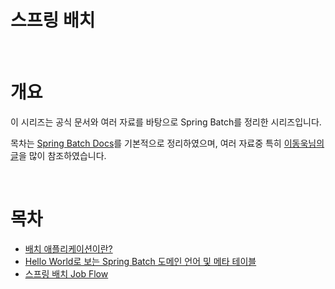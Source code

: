 # 스프링 배치

<br>

# 개요
이 시리즈는 공식 문서와 여러 자료를 바탕으로 Spring Batch를 정리한 시리즈입니다.

목차는 [Spring Batch Docs](https://docs.spring.io/spring-batch/docs/current/reference/html/index.html)를 기본적으로 정리하였으며, 여러 자료중 특히 [이동욱님의 글](https://jojoldu.tistory.com/category/Spring%20Batch)을 많이 참조하였습니다.

<br>

# 목차
* [배치 애플리케이션이란?](./배치애플리케이션이란/batch-application.md)
* [Hello World로 보는 Spring Batch 도메인 언어 및 메타 테이블](./spring-batch-helloworld-domain-and-meta/spring-batch-helloworld-domain-and-meta.md)
* [스프링 배치 Job Flow](./spring-batch-job-flow/spring-batch-job-flow.md)



